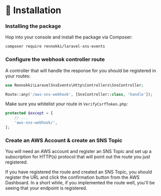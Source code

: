 # 🚀 Installation

### Installing the package

Hop into your console and install the package via Composer:

```bash
composer require rennokki/laravel-sns-events
```

### Configure the webhook controller route

A controller that will handle the response for you should be registered in your routes:

```php
use Rennokki\LaravelSnsEvents\Http\Controllers\SnsController;

Route::any('/aws-sns-webhook', [SnsController::class, 'handle']);
```

 Make sure you whitelist your route in `VerifyCsrfToken.php`:

```php
protected $except = [
    // ...
    'aws-sns-webhook/',
];
```

### Create an AWS Account & create an SNS Topic

You will need an AWS account and register an SNS Topic and set up a subscription for HTTP(s) protocol that will point out the route you just registered.

If you have registered the route and created an SNS Topic, you should register the URL and click the confirmation button from the AWS Dashboard. In a short while, if you implemented the route well, you'll be seeing that your endpoint is registered.
